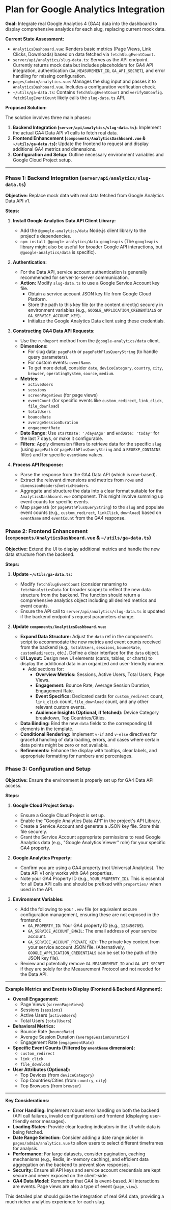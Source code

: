 # Plan for Google Analytics Integration

**Goal:** Integrate real Google Analytics 4 (GA4) data into the dashboard to display comprehensive analytics for each slug, replacing current mock data.

**Current State Assessment:**

*   `AnalyticsDashboard.vue`: Renders basic metrics (Page Views, Link Clicks, Downloads) based on data fetched via `fetchSlugEventCount`.
*   `server/api/analytics/slug-data.ts`: Serves as the API endpoint. Currently returns mock data but includes placeholders for GA4 API integration, authentication (`GA_MEASUREMENT_ID`, `GA_API_SECRET`), and error handling for missing configuration.
*   `pages/admin/analytics.vue`: Manages the slug input and passes it to `AnalyticsDashboard.vue`. Includes a configuration verification check.
*   `~/utils/ga-data.ts`: Contains `fetchSlugEventCount` and `verifyGAConfig`. `fetchSlugEventCount` likely calls the `slug-data.ts` API.

**Proposed Solution:**

The solution involves three main phases:

1.  **Backend Integration (`server/api/analytics/slug-data.ts`):** Implement the actual GA4 Data API v1 calls to fetch real data.
2.  **Frontend Enhancement (`components/AnalyticsDashboard.vue` & `~/utils/ga-data.ts`):** Update the frontend to request and display additional GA4 metrics and dimensions.
3.  **Configuration and Setup:** Outline necessary environment variables and Google Cloud Project setup.

---

### Phase 1: Backend Integration (`server/api/analytics/slug-data.ts`)

**Objective:** Replace mock data with real data fetched from Google Analytics Data API v1.

**Steps:**

1.  **Install Google Analytics Data API Client Library:**
    *   Add the `@google-analytics/data` Node.js client library to the project's dependencies.
    *   `npm install @google-analytics/data googleapis` (The `googleapis` library might also be useful for broader Google API interactions, but `@google-analytics/data` is specific).

2.  **Authentication:**
    *   For the Data API, service account authentication is generally recommended for server-to-server communication.
    *   **Action:** Modify `slug-data.ts` to use a Google Service Account key file.
        *   Obtain a service account JSON key file from Google Cloud Platform.
        *   Store the path to this key file (or the content directly) securely in environment variables (e.g., `GOOGLE_APPLICATION_CREDENTIALS` or `GA_SERVICE_ACCOUNT_KEY`).
        *   Initialize the Google Analytics Data client using these credentials.

3.  **Constructing GA4 Data API Requests:**
    *   Use the `runReport` method from the `@google-analytics/data` client.
    *   **Dimensions:**
        *   For slug data: `pagePath` or `pagePathPlusQueryString` (to handle query parameters).
        *   For custom events: `eventName`.
        *   To get more detail, consider `date`, `deviceCategory`, `country`, `city`, `browser`, `operatingSystem`, `source`, `medium`.
    *   **Metrics:**
        *   `activeUsers`
        *   `sessions`
        *   `screenPageViews` (for page views)
        *   `eventCount` (for specific events like `custom_redirect`, `link_click`, `file_download`)
        *   `totalUsers`
        *   `bounceRate`
        *   `averageSessionDuration`
        *   `engagementRate`
    *   **Date Range:** Use `startDate: '7daysAgo'` and `endDate: 'today'` for the last 7 days, or make it configurable.
    *   **Filters:** Apply dimension filters to retrieve data for the specific `slug` (using `pagePath` or `pagePathPlusQueryString` and a `REGEXP_CONTAINS` filter) and for specific `eventName` values.

4.  **Process API Response:**
    *   Parse the response from the GA4 Data API (which is row-based).
    *   Extract the relevant dimensions and metrics from `rows` and `dimensionHeaders`/`metricHeaders`.
    *   Aggregate and structure the data into a clear format suitable for the `AnalyticsDashboard.vue` component. This might involve summing up event counts for specific events.
    *   Map `pagePath` (or `pagePathPlusQueryString`) to the `slug` and populate event counts (e.g., `custom_redirect`, `linkClick`, `download`) based on `eventName` and `eventCount` from the GA4 response.

### Phase 2: Frontend Enhancement (`components/AnalyticsDashboard.vue` & `~/utils/ga-data.ts`)

**Objective:** Extend the UI to display additional metrics and handle the new data structure from the backend.

**Steps:**

1.  **Update `~/utils/ga-data.ts`:**
    *   Modify `fetchSlugEventCount` (consider renaming to `fetchAnalyticsData` for broader scope) to reflect the new data structure from the backend. The function should return a comprehensive analytics object including all desired metrics and event counts.
    *   Ensure the API call to `server/api/analytics/slug-data.ts` is updated if the backend endpoint's request parameters change.

2.  **Update `components/AnalyticsDashboard.vue`:**
    *   **Expand Data Structure:** Adjust the `data` ref in the component's script to accommodate the new metrics and event counts received from the backend (e.g., `totalUsers`, `sessions`, `bounceRate`, `customRedirects`, etc.). Define a clear interface for the `data` object.
    *   **UI Layout:** Design new UI elements (cards, tables, or charts) to display the additional data in an organized and user-friendly manner.
        *   Add sections for:
            *   **Overview Metrics:** Sessions, Active Users, Total Users, Page Views.
            *   **Engagement:** Bounce Rate, Average Session Duration, Engagement Rate.
            *   **Event Specifics:** Dedicated cards for `custom_redirect` count, `link_click` count, `file_download` count, and any other relevant custom events.
            *   **Audience Insights (Optional, if fetched):** Device Category breakdown, Top Countries/Cities.
    *   **Data Binding:** Bind the new `data` fields to the corresponding UI elements in the template.
    *   **Conditional Rendering:** Implement `v-if` and `v-else` directives for graceful handling of data loading, errors, and cases where certain data points might be zero or not available.
    *   **Refinements:** Enhance the display with tooltips, clear labels, and appropriate formatting for numbers and percentages.

### Phase 3: Configuration and Setup

**Objective:** Ensure the environment is properly set up for GA4 Data API access.

**Steps:**

1.  **Google Cloud Project Setup:**
    *   Ensure a Google Cloud Project is set up.
    *   Enable the "Google Analytics Data API" in the project's API Library.
    *   Create a Service Account and generate a JSON key file. Store this file securely.
    *   Grant the Service Account appropriate permissions to read Google Analytics data (e.g., "Google Analytics Viewer" role) for your specific GA4 property.

2.  **Google Analytics Property:**
    *   Confirm you are using a GA4 property (not Universal Analytics). The Data API v1 only works with GA4 properties.
    *   Note your GA4 Property ID (e.g., `YOUR_PROPERTY_ID`). This is essential for all Data API calls and should be prefixed with `properties/` when used in the API.

3.  **Environment Variables:**
    *   Add the following to your `.env` file (or equivalent secure configuration management, ensuring these are not exposed in the frontend):
        *   `GA_PROPERTY_ID`: Your GA4 property ID (e.g., `123456789`).
        *   `GA_SERVICE_ACCOUNT_EMAIL`: The email address of your service account.
        *   `GA_SERVICE_ACCOUNT_PRIVATE_KEY`: The private key content from your service account JSON file. (Alternatively, `GOOGLE_APPLICATION_CREDENTIALS` can be set to the path of the JSON key file).
    *   Review and potentially remove `GA_MEASUREMENT_ID` and `GA_API_SECRET` if they are solely for the Measurement Protocol and not needed for the Data API.

---

**Example Metrics and Events to Display (Frontend & Backend Alignment):**

*   **Overall Engagement:**
    *   Page Views (`screenPageViews`)
    *   Sessions (`sessions`)
    *   Active Users (`activeUsers`)
    *   Total Users (`totalUsers`)
*   **Behavioral Metrics:**
    *   Bounce Rate (`bounceRate`)
    *   Average Session Duration (`averageSessionDuration`)
    *   Engagement Rate (`engagementRate`)
*   **Specific Event Counts (Filtered by `eventName` dimension):**
    *   `custom_redirect`
    *   `link_click`
    *   `file_download`
*   **User Attributes (Optional):**
    *   Top Devices (from `deviceCategory`)
    *   Top Countries/Cities (from `country`, `city`)
    *   Top Browsers (from `browser`)

---

**Key Considerations:**

*   **Error Handling:** Implement robust error handling on both the backend (API call failures, invalid configurations) and frontend (displaying user-friendly error messages).
*   **Loading States:** Provide clear loading indicators in the UI while data is being fetched.
*   **Date Range Selection:** Consider adding a date range picker in `pages/admin/analytics.vue` to allow users to select different timeframes for analysis.
*   **Performance:** For large datasets, consider pagination, caching mechanisms (e.g., Redis, in-memory caching), and efficient data aggregation on the backend to prevent slow responses.
*   **Security:** Ensure all API keys and service account credentials are kept secure and never exposed on the client-side.
*   **GA4 Data Model:** Remember that GA4 is event-based. All interactions are events. Page views are also a type of event (`page_view`).

This detailed plan should guide the integration of real GA4 data, providing a much richer analytics experience for each slug.
